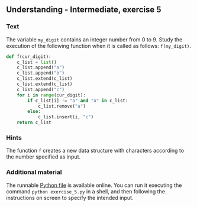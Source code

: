 ## Understanding - Intermediate, exercise 5

### Text
The variable `my_digit` contains an integer number from 0 to 9. Study the execution of the following function when it is called as follows: `f(my_digit)`.

```python
def f(cur_digit):
    c_list = list()
    c_list.append("a")
    c_list.append("b")
    c_list.extend(c_list)
    c_list.extend(c_list)
    c_list.append("c")
    for i in range(cur_digit):
        if c_list[i] != "a" and "a" in c_list:
            c_list.remove("a")
        else:
            c_list.insert(i, "c")
    return c_list
```

### Hints
The function `f` creates a new data structure with characters according to the number specified as input.

### Additional material
The runnable [Python file](exercise_5.py) is available online. You can run it executing the command `python exercise_5.py` in a shell, and then following the instructions on screen to specify the intended input.
